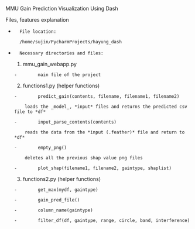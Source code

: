MMU Gain Prediction Visualization Using Dash

 

Files, features explanation

-       File location:

        /home/sujin/PycharmProjects/hayung_dash

-       Necessary directories and files:

    1.   mmu_gain_webapp.py

      -        main file of the project

    2.   functions1.py (helper functions)

      -        predict_gain(contents, filename, filename1, filename2)

          loads the _model_, *input* files and returns the predicted csv file to *df* 

      -        input_parse_contents(contents)

          reads the data from the *input (.feather)* file and return to *df* 

      -        empty_png()

          deletes all the previous shap value png files

      -        plot_shap(filename1, filename2, gaintype, shaplist)
  

    3.  functions2.py (helper functions)

      -        get_max(mydf, gaintype)

      -        gain_pred_file()

      -        column_name(gaintype)

      -        filter_df(df, gaintype, range, circle, band, interference)
